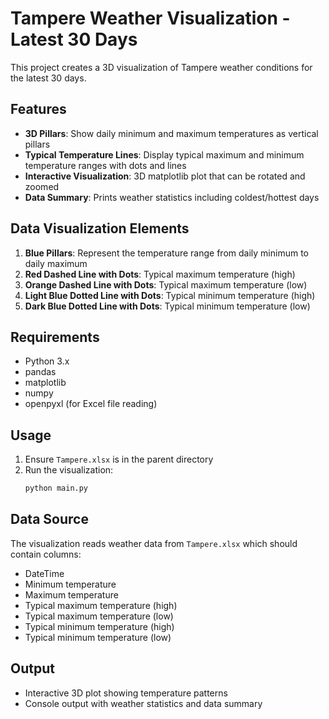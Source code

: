 # Tampere Weather Visualization - Latest 30 Days

This project creates a 3D visualization of Tampere weather conditions for the latest 30 days.

## Features

- **3D Pillars**: Show daily minimum and maximum temperatures as vertical pillars
- **Typical Temperature Lines**: Display typical maximum and minimum temperature ranges with dots and lines
- **Interactive Visualization**: 3D matplotlib plot that can be rotated and zoomed
- **Data Summary**: Prints weather statistics including coldest/hottest days

## Data Visualization Elements

1. **Blue Pillars**: Represent the temperature range from daily minimum to daily maximum
2. **Red Dashed Line with Dots**: Typical maximum temperature (high)
3. **Orange Dashed Line with Dots**: Typical maximum temperature (low)
4. **Light Blue Dotted Line with Dots**: Typical minimum temperature (high)
5. **Dark Blue Dotted Line with Dots**: Typical minimum temperature (low)

## Requirements

- Python 3.x
- pandas
- matplotlib
- numpy
- openpyxl (for Excel file reading)

## Usage

1. Ensure `Tampere.xlsx` is in the parent directory
2. Run the visualization:
   ```bash
   python main.py
   ```

## Data Source

The visualization reads weather data from `Tampere.xlsx` which should contain columns:
- DateTime
- Minimum temperature
- Maximum temperature
- Typical maximum temperature (high)
- Typical maximum temperature (low)
- Typical minimum temperature (high)
- Typical minimum temperature (low)

## Output

- Interactive 3D plot showing temperature patterns
- Console output with weather statistics and data summary